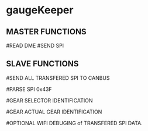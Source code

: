 # gaugeKeeper
MASTER FUNCTIONS
-----------------
#READ DME 
#SEND SPI


SLAVE FUNCTIONS
------------------
#SEND ALL TRANSFERED SPI TO CANBUS

#PARSE SPI 0x43F 

#GEAR SELECTOR IDENTIFICATION

#GEAR ACTUAL GEAR IDENTIFICATION

#OPTIONAL WIFI DEBUGING of TRANSFERED SPI DATA.
